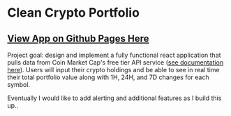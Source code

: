 # Clean Crypto Portfolio

## [View App on Github Pages Here](https://aramxc.github.io/clean-crypto-portfolio/)

Project goal: design and implement a fully functional react application that pulls data from Coin Market Cap's free tier API service ([see documentation here](https://coinmarketcap.com/api/documentation/v1/)). Users will input their crypto holdings and be able to see in real time their total portfolio value along with 1H, 24H, and 7D changes for each symbol.

Eventually I would like to add alerting and additional features as I build this up..